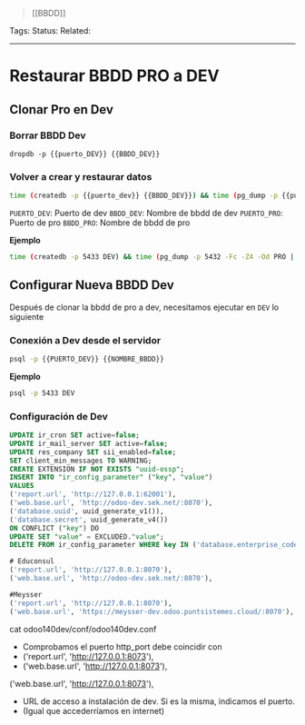 > [[BBDD]]

Tags: 
Status: 
Related: 

___

# Restaurar BBDD PRO a DEV

## Clonar Pro en Dev

### Borrar BBDD Dev
```
dropdb -p {{puerto_DEV}} {{BBDD_DEV}}
```

### Volver a crear y restaurar datos
```bash
time (createdb -p {{puerto_dev}} {{BBDD_DEV}}) && time (pg_dump -p {{puerto_pro}} -Fc -Z4 -Od {{BBDD_PRO}} | pg_restore -p {{puerto_dev}} -Od {{BBDD_DEV}})
```

`PUERTO_DEV`: Puerto de dev
`BBDD_DEV`: Nombre de bbdd de dev
`PUERTO_PRO`: Puerto de pro
`BBDD_PRO`: Nombre de bbdd de pro

**Ejemplo**
```bash
time (createdb -p 5433 DEV) && time (pg_dump -p 5432 -Fc -Z4 -Od PRO | pg_restore -p 5433 -Od DEV)
```

## Configurar Nueva BBDD Dev
Después de clonar la bbdd de pro a dev, necesitamos ejecutar en `DEV` lo siguiente

### Conexión a Dev desde el servidor
```bash
psql -p {{PUERTO_DEV}} {{NOMBRE_BBDD}}
```
**Ejemplo**
```bash
psql -p 5433 DEV
```

### Configuración de Dev
```sql
UPDATE ir_cron SET active=false;
UPDATE ir_mail_server SET active=false;
UPDATE res_company SET sii_enabled=false;
SET client_min_messages TO WARNING;
CREATE EXTENSION IF NOT EXISTS "uuid-ossp";
INSERT INTO "ir_config_parameter" ("key", "value")
VALUES
('report.url', 'http://127.0.0.1:62001'),
('web.base.url', 'http://odoo-dev.sek.net/:8070'),
('database.uuid', uuid_generate_v1()),
('database.secret', uuid_generate_v4())
ON CONFLICT ("key") DO
UPDATE SET "value" = EXCLUDED."value";
DELETE FROM ir_config_parameter WHERE key IN ('database.enterprise_code', 'odoo_ocn.project_id', 'mail_mobile.enable_ocn');
```

```sql
# Educonsul
('report.url', 'http://127.0.0.1:8070'),
('web.base.url', 'http://odoo-dev.sek.net/:8070'),

#Meysser
('report.url', 'http://127.0.0.1:8070'),
('web.base.url', 'https://meysser-dev.odoo.puntsistemes.cloud/:8070'),
```


cat odoo140dev/conf/odoo140dev.conf
- Comprobamos el puerto http_port debe coincidir con 
- ('report.url', 'http://127.0.0.1:8073'),
- ('web.base.url', 'http://127.0.0.1:8073'),

('web.base.url', 'http://127.0.0.1:8073'),
- URL de acceso a instalación de dev. Si es la misma, indicamos el puerto.
- (Igual que accederríamos en internet)

